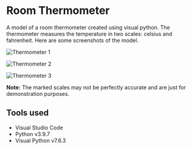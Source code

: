 # Room Thermometer

A model of a room thermometer created using visual python. The thermometer measures the temperature in two scales: celsius and fahrenheit.
Here are some screenshots of the model.

![Thermometer 1](https://user-images.githubusercontent.com/98907729/174612195-82a0671b-d97a-49fe-a0f4-0c8aafe40b85.png)

![Thermometer 2](https://user-images.githubusercontent.com/98907729/174612215-01603431-e888-479a-ad0a-d1f63cecd622.png)

![Thermometer 3](https://user-images.githubusercontent.com/98907729/174612236-6331da86-53e2-420a-a819-47e365d27958.png)

**Note:** The marked scales may not be perfectly accurate and are just for demonstration purposes.

## Tools used

- Visual Studio Code
- Python v3.9.7
- Visual Python v7.6.3
